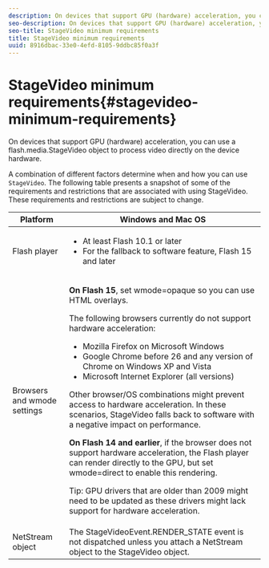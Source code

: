 ```yaml
---
description: On devices that support GPU (hardware) acceleration, you can use a flash.media.StageVideo object to process video directly on the device hardware.
seo-description: On devices that support GPU (hardware) acceleration, you can use a flash.media.StageVideo object to process video directly on the device hardware.
seo-title: StageVideo minimum requirements
title: StageVideo minimum requirements
uuid: 8916dbac-33e0-4efd-8105-9ddbc85f0a3f
---
```


# StageVideo minimum requirements{#stagevideo-minimum-requirements}

On devices that support GPU (hardware) acceleration, you can use a flash.media.StageVideo object to process video directly on the device hardware.

<!--<a id="section_64DDAA8DB215493E8A7CA6636819D350"></a>-->

A combination of different factors determine when and how you can use `StageVideo`. The following table presents a snapshot of some of the requirements and restrictions that are associated with using StageVideo. These requirements and restrictions are subject to change. 

<table id="table_882F4462A5AE47E28A60A39D112164A7"> 
 <thead> 
  <tr> 
   <th colname="col1" class="entry"> Platform </th> 
   <th colname="col2" class="entry"> Windows and Mac OS </th> 
  </tr>
 </thead>
 <tbody> 
  <tr> 
   <td colname="col1"> Flash player </td> 
   <td colname="col2"> 
    <ul id="ul_s42_lm2_jp"> 
     <li id="li_308FA9EC206B437A9EE04C29F9480B73">At least Flash 10.1 or later </li> 
     <li id="li_5898EDB0D12A43389076BCC7F4A27A0A">For the fallback to software feature, Flash 15 and later </li> 
    </ul> </td> 
  </tr> 
  <tr> 
   <td colname="col1">Browsers and <span class="codeph"> wmode</span> settings </td> 
   <td colname="col2"> <p><b>On Flash 15</b>, set <span class="codeph"> wmode=opaque</span> so you can use HTML overlays. </p> <p>The following browsers currently do not support hardware acceleration: 
     <ul id="ul_frv_ykf_jp"> 
      <li id="li_3D407A61FEE042A9B85A6EFACA6D7719">Mozilla Firefox on Microsoft Windows </li> 
      <li id="li_39B85AC352564DA8B86EA826638F1F4B">Google Chrome before 26 and any version of Chrome on Windows XP and Vista </li> 
      <li id="li_0042BA6070C849E6B7C4B4BF4333F712">Microsoft Internet Explorer (all versions) </li> 
     </ul>Other browser/OS combinations might prevent access to hardware acceleration. In these scenarios, <span class="codeph"> StageVideo</span> falls back to software with a negative impact on performance. </p> <p><b>On Flash 14 and earlier</b>, if the browser does not support hardware acceleration, the Flash player can render directly to the GPU, but set <span class="codeph"> wmode=direct</span> to enable this rendering. <p>Tip:  GPU drivers that are older than 2009 might need to be updated as these drivers might lack support for hardware acceleration. </p> </p> </td> 
  </tr> 
  <tr> 
   <td colname="col1"> NetStream object </td> 
   <td colname="col2">The <span class="codeph"> StageVideoEvent.RENDER_STATE</span> event is not dispatched unless you attach a <span class="codeph"> NetStream</span> object to the <span class="codeph"> StageVideo</span> object. </td> 
  </tr> 
 </tbody> 
</table>

